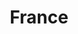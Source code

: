 ---
title: "France"
hashtag: "france"
cities:
  - Marseille
  - Paris
layout: hashtag
related:
  - French
tags:
  - Country
  - Europe
---